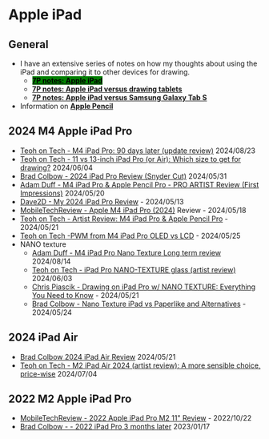 # Apple iPad

## General

* I have an extensive series of notes on how my thoughts about using the iPad and comparing it to other devices for drawing.
  * [<mark style="background-color:green;">**7P notes: Apple iPad**</mark>](7p-notes-apple-ipad.md)&#x20;
  * [**7P notes: Apple iPad versus drawing tablets**](7p-notes-apple-ipad-versus-drawing-tablets.md)
  * [**7P notes: Apple iPad versus Samsung Galaxy Tab S**](7p-notes-apple-ipad-versus-samsung-galaxy-tab-s.md)&#x20;
* Information on [**Apple Pencil**](apple-pencil.md)&#x20;

## 2024 M4 Apple iPad Pro

* [Teoh on Tech - M4 iPad Pro: 90 days later (update review)](https://youtu.be/mqQBV1jFocM) 2024/08/23
* [Teoh on Tech - 11 vs 13-inch iPad Pro (or Air): Which size to get for drawing?](https://www.youtube.com/watch?v=zxDyqHnEXA8) 2024/06/04&#x20;
* [Brad Colbow - 2024 iPad Pro Review (Snyder Cut)](https://www.youtube.com/watch?v=gL\_lRJqUfV4) 2024/05/31
* [Adam Duff - M4 iPad Pro & Apple Pencil Pro - PRO ARTIST Review (First Impressions)](https://www.youtube.com/watch?v=lIb6s8zEBLE) 2024/05/20
* [Dave2D - My 2024 iPad Pro Review](https://www.youtube.com/watch?v=bG2N4a0ir3A) - 2024/05/13
* [MobileTechReview - Apple M4 iPad Pro (2024)](https://www.youtube.com/watch?v=Wl7292aOPRA) Review - 2024/05/18
* [Teoh on Tech - Artist Review: M4 iPad Pro & Apple Pencil Pro](https://www.youtube.com/watch?v=guttCuXV8bA) - 2024/05/21
* [Teoh on Tech -PWM from M4 iPad Pro OLED vs LCD](https://www.youtube.com/watch?v=zWc30I27M3o) - 2024/05/25
* NANO texture
  * [Adam Duff - M4 iPad Pro Nano Texture Long term review](https://www.youtube.com/watch?v=phfvgIktSzY) 2024/08/14&#x20;
  * [Teoh on Tech - iPad Pro NANO-TEXTURE glass (artist review)](https://www.youtube.com/watch?v=jVDhiAT-HIo) 2024/06/03&#x20;
  * [Chris Piascik - Drawing on iPad Pro w/ NANO TEXTURE: Everything You Need to Know](https://www.youtube.com/watch?v=KEq2Ybb8PKA) - 2024/05/21
  * [Brad Colbow - Nano Texture iPad vs Paperlike and Alternatives](https://www.youtube.com/watch?v=A4NUDHRVKbM) - 2024/05/24&#x20;

## 2024 iPad Air

* [Brad Colbow 2024 iPad Air Review](https://www.youtube.com/watch?v=7l0eI3FQc60) 2024/05/21
* [Teoh on Tech - M2 iPad Air 2024 (artist review): A more sensible choice, price-wise](https://www.youtube.com/watch?v=PzALk0SOTsw) 2024/07/04

## 2022 M2 Apple iPad Pro

* [MobileTechReview - 2022 Apple iPad Pro M2 11" Review](https://www.youtube.com/watch?v=Yp\_B3WcTFgk) - 2022/10/22
* [Brad Colbow - - 2022 iPad Pro 3 months later](https://www.youtube.com/watch?v=x6tUJt95N2Y) 2023/01/17&#x20;



